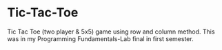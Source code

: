# Tic-Tac-Toe
Tic Tac Toe (two player &amp; 5x5) game using row and column method. 
This was in my Programming Fundamentals-Lab final in first semester.
